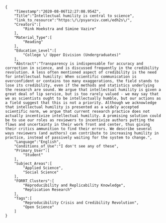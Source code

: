 
    {
        "Timestamp":"2020-08-06T12:27:08.954Z",
        "Title":"Intellectual humility is central to science",
        "link_to_resource":"https:\/\/psyarxiv.com\/edh2s\/",
        "Creators":[
            "Rink Hoekstra and Simine Vazire"
        ],
        "Material_Type":[
            "Reading"
        ],
        "Education_Level":[
            "College \/ Upper Division (Undergraduates)"
        ],
        "Abstract":"Transparency is indispensable for accuracy and correction in science, and is discussed frequently in the credibility revolution. A less often mentioned aspect of credibility is the need for intellectual humility: When scientific communication is overconfident or contains too many exaggerations, the field stands to lose its credibility, even if the methods and statistics underlying the research are sound. We argue that intellectual humility is given a great deal of lip service, but is too rarely valued - we may say that we as scientists ought to be intellectually humble, but our actions as a field suggest that this is not a priority. Although we acknowledge that intellectual humility is presented as a widely accepted scientific norm, we argue that current research practice does not actually incentivize intellectual humility. A promising solution could be to use our roles as reviewers to incentivize authors putting the flaws and uncertainty in their work front and center, thus giving their critics ammunition to find their errors. We describe several ways reviewers (and authors) can contribute to increasing humility in practice, instead of passively waiting for the system to change.",
        "Language":"English",
        "Conditions_of_Use":"I don't see any of these",
        "Primary_User":[
            "Student"
        ],
        "Subject_Areas":[
            "Applied Science",
            "Social Science"
        ],
        "FORRT_Clusters":[
            "Reproducibility and Replicability Knowledge",
            "Replication Research"
        ],
        "Tags":[
            "Reproducibility Crisis and Credibility Revolution",
            "Open Science"
        ]
    }
